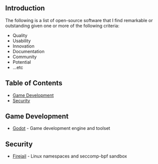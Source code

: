 
## Introduction

The following is a list of open-source software that I find remarkable or outstanding given one or more of the following criteria:

* Quality
* Usability
* Innovation
* Documentation
* Community
* Potential
* ...etc

## Table of Contents

- [Game Development](#game-development)
- [Security](#security)

## Game Development

* [Godot](https://godotengine.org/) - Game development engine and toolset

## Security

* [Firejail](https://github.com/netblue30/firejail) - Linux namespaces and seccomp-bpf sandbox

